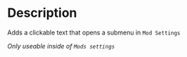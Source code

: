 # Description
Adds a clickable text that opens a submenu in `Mod Settings`

_Only useable inside of `Mods settings`_